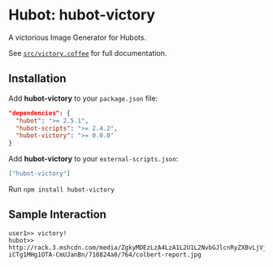 # Hubot: hubot-victory

A victorious Image Generator for Hubots.

See [`src/victory.coffee`](src/victory.coffee) for full documentation.

## Installation

Add **hubot-victory** to your `package.json` file:

```json
"dependencies": {
  "hubot": ">= 2.5.1",
  "hubot-scripts": ">= 2.4.2",
  "hubot-victory": ">= 0.0.0"
}
```

Add **hubot-victory** to your `external-scripts.json`:

```json
["hubot-victory"]
```

Run `npm install hubot-victory`

## Sample Interaction

```
user1>> victory!
hubot>> http://rack.3.mshcdn.com/media/ZgkyMDEzLzA4LzA1L2U1L2NvbGJlcnRyZXBvLjVjNmYxLmdpZgpwCXRodW1
iCTg1MHg1OTA-CmUJanBn/710824a0/764/colbert-report.jpg
```
